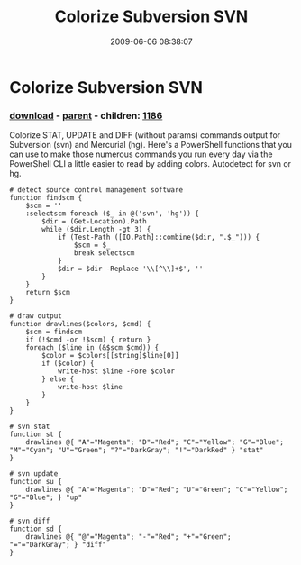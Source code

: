 ﻿---
pid:            1148
poster:         Bishop
title:          Colorize Subversion SVN
date:           2009-06-06 08:38:07
format:         posh
parent:         1143
parent:         1143
children:       1186
---

# Colorize Subversion SVN

### [download](1148.ps1) - [parent](1143.md) - children: [1186](1186.md)

Colorize STAT, UPDATE and DIFF (without params) commands output for Subversion (svn) and Mercurial (hg).
Here's a PowerShell functions that you can use to make those numerous commands you run every day via the PowerShell CLI a little easier to read by adding colors.
Autodetect for svn or hg.

```posh
# detect source control management software
function findscm {
	$scm = ''
	:selectscm foreach ($_ in @('svn', 'hg')) {
		$dir = (Get-Location).Path
		while ($dir.Length -gt 3) {
			if (Test-Path ([IO.Path]::combine($dir, ".$_"))) {
				$scm = $_
				break selectscm
			}
			$dir = $dir -Replace '\\[^\\]+$', ''
		}
	}
	return $scm
}

# draw output
function drawlines($colors, $cmd) {
	$scm = findscm
	if (!$cmd -or !$scm) { return }
	foreach ($line in (&$scm $cmd)) {
		$color = $colors[[string]$line[0]]
		if ($color) {
			write-host $line -Fore $color
		} else {
			write-host $line
		}
	}
}

# svn stat
function st {
	drawlines @{ "A"="Magenta"; "D"="Red"; "C"="Yellow"; "G"="Blue"; "M"="Cyan"; "U"="Green"; "?"="DarkGray"; "!"="DarkRed" } "stat"
}

# svn update
function su {
	drawlines @{ "A"="Magenta"; "D"="Red"; "U"="Green"; "C"="Yellow"; "G"="Blue"; } "up"
}

# svn diff
function sd {
	drawlines @{ "@"="Magenta"; "-"="Red"; "+"="Green"; "="="DarkGray"; } "diff"
}

```
